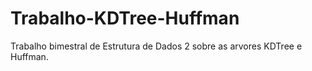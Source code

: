 # Trabalho-KDTree-Huffman
Trabalho bimestral de Estrutura de Dados 2 sobre as arvores KDTree e Huffman.
